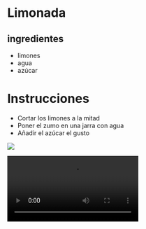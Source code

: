 # Limonada
## ingredientes
* limones
* agua
* azúcar
# Instrucciones
* Cortar los limones a la mitad 
* Poner el zumo en una jarra con agua 
* Añadir el azúcar el gusto
 
![ ](https://media.istockphoto.com/id/544468096/es/foto/limonada-con-lim%C3%B3n-menta-y-hielo.jpg?s=612x612&w=0&k=20&c=RXnh1HGOh9KFgZ7pWShTOc96akj0W_as6R9VW8m3zfU=)


 
![ ](https://i.gifer.com/K9id.mp4)
